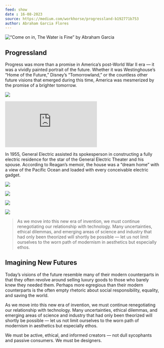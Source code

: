 ```yaml
---
feed: show
date : 16-08-2023
source: https://medium.com/workhorse/progressland-b192771b753
author: Abraham Garcia Flores
---
```


![“Come on in, The Water is Fine” by Abraham Garcia](https://cdn-images-1.medium.com/max/3840/1*YcXORBRtBKat91bBy3L0Bw.jpeg)

## Progressland

Progress was more than a promise in America’s post-World War II era — it was a vividly painted portrait of the future. Whether it was Westinghouse’s “Home of the Future,” Disney’s “Tomorrowland,” or the countless other future visions that emerged during this time, America was mesmerized by the promise of a brighter tomorrow.

![](https://cdn-images-1.medium.com/max/2560/1*2bUVT3T3L7ecpmJIHhjYOg.jpeg)

 <iframe src="https://medium.com/media/24d8e207c8e22b23e3043bd0448ff897" frameborder=0></iframe>

In 1955, General Electric assisted its spokesperson in constructing a fully electric residence for the star of the General Electric Theater and his spouse. According to Reagan’s memoir, the house was a “dream home” with a view of the Pacific Ocean and loaded with every conceivable electric gadget.

![](https://cdn-images-1.medium.com/max/2000/1*L65G6EuI3ygtRCXU9baYPQ.jpeg)

![](https://cdn-images-1.medium.com/max/2556/1*lQIV1GOxu_XMNO7gTR4iGg.jpeg)

![](https://cdn-images-1.medium.com/max/3174/1*biGcENhbSOGj8-Naxxsp6Q.jpeg)

![](https://cdn-images-1.medium.com/max/3154/1*AvEN5nMy5RHXkI1kxM0hcQ.jpeg)
>  As we move into this new era of invention, we must continue renegotiating our relationship with technology. Many uncertainties, ethical dilemmas, and emerging areas of science and industry that had only been theorized will shortly be possible — let us not limit ourselves to the worn path of modernism in aesthetics but especially ethos.

## Imagining New Futures

Today’s visions of the future resemble many of their modern counterparts in that they often revolve around selling luxury goods to those who barely knew they needed them. Perhaps more egregious than their modern counterparts is the often empty rhetoric about social responsibility, equality, and saving the world.

As we move into this new era of invention, we must continue renegotiating our relationship with technology. Many uncertainties, ethical dilemmas, and emerging areas of science and industry that had only been theorized will shortly be possible — let us not limit ourselves to the worn path of modernism in aesthetics but especially ethos.

We must be active, ethical, and informed creators — not dull sycophants and passive consumers. We must be designers.
